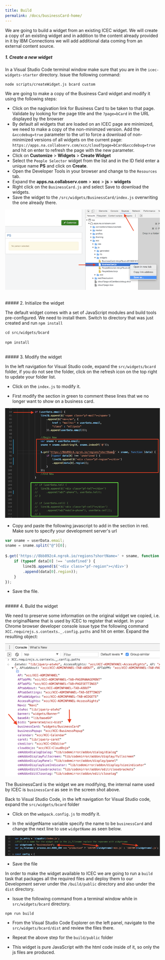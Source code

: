 ```yaml
---
title: Build
permalink: /docs/businessCard-home/
---
```


<a name="top"/>

We are going to build a widget from an existing ICEC widget.  We will create a copy of an existing widget and in addition to the content already provided in it by IBM Connections we will add additional data coming from an external content source. 

##### 1. Create a new widget

In a Visual Studio Code terminal window make sure that you are in the `icec-widgets-starter` directory. Issue the following command:

```
node scripts/createWidget.js bcard custom
```

We are going to make a copy of the Business Card widget and modify it using the following steps:

- Click on the nagivation link for Business Card to be taken to that page. Validate by looking for the page title and the `?page=bCard` in the URL displayed by the browser
- By default all widgets that are loaded on an ICEC page are minimized, we need to make a copy of the non-minimzed version. Add the `&xccdebug=true` parameter to the url to force a download of non-minimized versions of all widgets on the current page: `https://apps.na.collabserv.com/xcc/cloud?page=bCard&xccdebug=true` and hit on enter to refresh the page with the new parameter.
- Click on **Customize** > **Widgets** > **Create Widget** 
- Select the `People Selector` widget from the list and in the ID field enter a unique name **PS** and click on **Create**.
- Open the Developer Tools in your browser and change to the `Resources` tab.
- Expand the **apps.na.collabserv.com** > **xcc** > **js** > **widgets**
- Right click on the `BusinessCard.js` and select Save to download the widgets.  
- Save the widget to the `/src/widgets/BusinessCard/index.js` overwriting the one already there.

![copy widget](../images/copywidget.png)

<br/>
##### 2. Initialize the widget

The default widget comes with a set of JavaScript modules and build tools pre-configured.  We need to install them.  Switch to directory that was just created and run `npm install`

```
cd src/widgets/bcard

npm install
```

<br/>
##### 3. Modify the widget

In the left navigation for Visual Studio code, expand the `src/widgets/bcard` folder, if you do not see the folder, click on the refresh icon on the top right to update your folder list.

- Click on the `index.js` to modify it.

- First modify the section in green to comment these lines that we no longer want to show on a business card.

![edit bcard](../images/bcardupdates.png)

- Copy and paste the following javascript to add in the section in red.  Make sure to specify your development server's url

```javascript
var sname = userData.email;
sname = sname.split("@")[0];
                    
$.get('https://8bb892c4.ngrok.io/regions?shortName=' + sname, function (data) {
    if (typeof data[0] !== 'undefined') {
        line3$.append($('<div class="pf-region"></div>')
        .append(data[0].region));
    }
});
```

- Save the file.

<br/>
##### 4. Build the widget

We need to preserve some information on the original widget we copied, i.e. the originalName that is used by ICEC to register that widget. In your Chrome browser developer console issue type the following command `XCC.requirejs.s.contexts._.config.paths` and hit on enter. Expand the resulting object:

![edit bcard](../images/custompath1.png)

The BusinessCard is the widget we are modifying, the internal name used by ICEC is `businessCard` as see in the screen shot above.  

Back to Visual Studio Code, in the left navigation for Visual Studio code, expand the `src/widgets/bcard` folder

- Click on the `webpack.config.js` to modify it.

- In the widgetName variable specify the name to be `businessCard` and change the next line to use `widgetName` as seen below.

![edit bcard](../images/webpack.png)

- Save the file

In order to make the widget available to ICEC we are going to run a `build` task that packages all the required files and deploy them to our Development server under the `/build/public` directory and also under the `dist` directory. 

- Issue the following command from a terminal window while in `src/widgets/bcard` directory.

```
npm run build
```

- From the Visual Studio Code Explorer on the left panel, navigate to the `src/widgets/bcard/dist` and review the files there.  

- Repeat the above step for the `build/public` folder

- This widget is pure JavaScript with the html code inside of it, so only the js files are produced.
